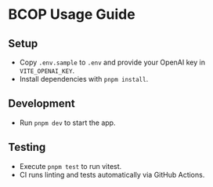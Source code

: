 # BCOP Usage Guide

## Setup
- Copy `.env.sample` to `.env` and provide your OpenAI key in `VITE_OPENAI_KEY`.
- Install dependencies with `pnpm install`.

## Development
- Run `pnpm dev` to start the app.

## Testing
- Execute `pnpm test` to run vitest.
- CI runs linting and tests automatically via GitHub Actions.
